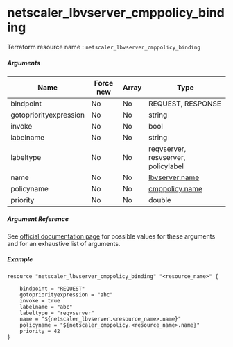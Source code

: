 # netscaler_lbvserver_cmppolicy_binding

Terraform resource name : ```netscaler_lbvserver_cmppolicy_binding```

##### Arguments

| Name | Force new | Array | Type |
|----|----|----|----|
|bindpoint|No|No|REQUEST, RESPONSE|
|gotopriorityexpression|No|No|string|
|invoke|No|No|bool|
|labelname|No|No|string|
|labeltype|No|No|reqvserver, resvserver, policylabel|
|name|No|No|[lbvserver.name](/doc/resources/lbvserver.md)|
|policyname|No|No|[cmppolicy.name](/doc/resources/cmppolicy.md)|
|priority|No|No|double|


##### Argument Reference

See [official documentation page](https://developer-docs.citrix.com/projects/netscaler-nitro-api/en/11.0/configuration/load-balancing/lbvserver_cmppolicy_binding/lbvserver_cmppolicy_binding/) for possible values for these arguments and for an exhaustive list of arguments.

##### Example

```
resource "netscaler_lbvserver_cmppolicy_binding" "<resource_name>" {

    bindpoint = "REQUEST"
    gotopriorityexpression = "abc"
    invoke = true
    labelname = "abc"
    labeltype = "reqvserver"
    name = "${netscaler_lbvserver.<resource_name>.name}"
    policyname = "${netscaler_cmppolicy.<resource_name>.name}"
    priority = 42
}
```

